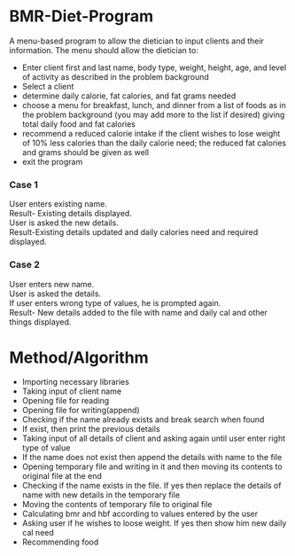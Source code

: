 # BMR-Diet-Program
A menu-based program to allow the dietician to input clients and their information. The menu should allow the dietician to:
- Enter client first and last name, body type, weight, height, age, and level of activity as described in the problem background
- Select a client
- determine daily calorie, fat calories, and fat grams needed
- choose a menu for breakfast, lunch, and dinner from a list of foods as in the problem background (you may add more to the list if desired) giving total daily food and fat calories
- recommend a reduced calorie intake if the client wishes to lose weight of 10% less calories than the daily calorie need; the reduced fat calories and grams should be given as well
- exit the program
### Case 1
User enters existing name.
<br />Result- Existing details displayed.
<br />User is asked the new details.
<br />Result-Existing details updated and daily calories need and required displayed.

### Case 2
User enters new name.
<br />User is asked the details.
<br />If user enters wrong type of values, he is prompted again.
<br />Result- New details added to the file with name and daily cal and other things displayed.

# Method/Algorithm

- Importing necessary libraries
- Taking input of client name
- Opening file for reading
- Opening file for writing(append)
- Checking if the name already exists and break search when found
- If exist, then print the previous details
- Taking input of all details of client and asking again until user enter right type of value
- If the name does not exist then append the details with name to the file
- Opening temporary file and writing in it and then moving its contents to original file at the end
- Checking if the name exists in the file. If yes then replace the details of name with new details in the temporary file
- Moving the contents of temporary file to original file
- Calculating bmr and hbf according to values entered by the user
- Asking user if he wishes to loose weight. If yes then show him new daily cal need
- Recommending food
